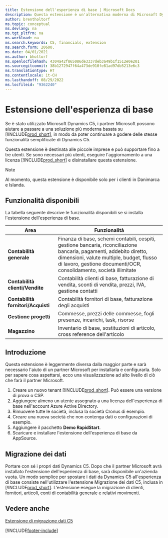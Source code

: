 ```yaml
---
title: Estensione dell'esperienza di base | Microsoft Docs
description: Questa estensione è un'alternativa moderna di Microsoft Dynamics C5.
author: brentholtorf
ms.topic: conceptual
ms.devlang: na
ms.tgt_pltfrm: na
ms.workload: na
ms.search.keywords: C5, financials, extension
ms.search.form: 20600,
ms.date: 04/01/2021
ms.author: bholtorf
ms.openlocfilehash: 4304a42f865086de3337deb3a49b1f1512e0e201
ms.sourcegitcommit: 38b1272947f64a473de910fe81ad97db5213e6c3
ms.translationtype: HT
ms.contentlocale: it-CH
ms.lasthandoff: 08/29/2022
ms.locfileid: "9362240"
---
```

# <a name="the-basic-experience-extension"></a>Estensione dell'esperienza di base

Se è stato utilizzato Microsoft Dynamics C5, i partner Microsoft possono aiutare a passare a una soluzione più moderna basata su [!INCLUDE[prod_short](includes/prod_short.md)], in modo da poter continuare a godere delle stesse funzionalità semplificate di Dynamics C5.

Questa estensione è destinata alle piccole imprese e può supportare fino a tre utenti. Se sono necessari più utenti, eseguire l'aggiornamento a una licenza [!INCLUDE[prod_short](includes/prod_short.md)] e disinstallare questa estensione.

> [!NOTE]
> Al momento, questa estensione è disponibile solo per i clienti in Danimarca e Islanda. 

## <a name="whats-available"></a>Funzionalità disponibili

La tabella seguente descrive le funzionalità disponibili se si installa l'estensione dell'esperienza di base.

|Area  |Funzionalità  |
|---------|---------|
|**Contabilità generale** |Finanza di base, schemi contabili, cespiti, gestione bancaria, riconciliazione bancaria, pagamenti, addebito diretto, dimensioni, valute multiple, budget, flusso di lavoro, gestione documenti/OCR, consolidamento, società illimitate|
|**Contabilità clienti/Vendite** |Contabilità clienti di base, fatturazione di vendita, sconti di vendita, prezzi, IVA, gestione contatti |
|**Contabilità fornitori/Acquisti** |Contabilità fornitori di base, fatturazione degli acquisti |
|**Gestione progetti** |Commesse, prezzi delle commesse, fogli presenze, incarichi, task, risorse |
|**Magazzino** |Inventario di base, sostituzioni di articolo, cross reference dell'articolo |

## <a name="getting-started"></a>Introduzione

Questa estensione è leggermente diversa dalla maggior parte e sarà necessario l'aiuto di un partner Microsoft per installarla e configurarla. Solo per sapere cosa aspettarsi, ecco una visualizzazione ad alto livello di ciò che farà il partner Microsoft.

1. Creare un nuovo tenant [!INCLUDE[prod_short](includes/prod_short.md)]. Può essere una versione di prova o CSP.
2. Aggiungere almeno un utente assegnato a una licenza dell'esperienza di base nell'account Azure Active Directory.
3. Rimuovere tutte le società, inclusa la società Cronus di esempio.
4. Creare una nuova società che non contenga dati o configurazioni di esempio.
5. Aggiungere il pacchetto **Demo RapidStart**. <!--what does the pockage contain?-->
6. Scaricare e installare l'estensione dell'esperienza di base da AppSource.

## <a name="migrating-data"></a>Migrazione dei dati

Portare con sé i propri dati Dynamics C5. Dopo che il partner Microsoft avrà installato l'estensione dell'esperienza di base, sarà disponibile un'azienda vuota. Un modo semplice per spostare i dati da Dynamics C5 all'esperienza di base consiste nell'utilizzare l'estensione Migrazione dei dati C5, inclusa in [!INCLUDE[prod_short](includes/prod_short.md)]. L'estensione esegue la migrazione di clienti, fornitori, articoli, conti di contabilità generale e relativi movimenti.

## <a name="see-also"></a>Vedere anche

[Estensione di migrazione dati C5](ui-extensions-c5-data-migration.md)  

[!INCLUDE[footer-include](includes/footer-banner.md)]
